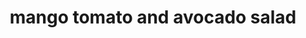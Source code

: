 ---
servings: 4 servings
notes:
directions: |-
  * In a medium bowl combine mango, tomato, and red onion.
  * For dressing, in a screw-top jar, combine cilantro, olive oil, vinegar, lemon juice, garlic, salt, and pepper
  * Cover and shake well
  * Pour dressing over fruit mixture. toss gently to coat. cover and chill up to 4 hours
  * Stir in avocado, just before serving. if desired, serve on lettuce leaves
ingredients: |-
  * 1 medium mango, seeded, peeled and cut into chunks
  * 1 medium tomato, cut into chunks
  * 1/3 cup thinly sliced red onion
  * 2 tablespoons snipped fresh cilantro
  * 2 tablespoons olive oil
  * 1 tablespoon white wine vinegar
  * 1 tablespoon lemon juice
  * 1 clove garlic, minced
  * 1/4 teaspoon salt
  * 1/8 teaspoon freshly ground black pepper
  * 1 medium avocado, halved, seeded, peeled and cut into chunks
rating: 5
ease: easy
category: side dish
subcategory: ['salad']
href: 'https://www.bhg.com/recipe/salads/mango-tomato-and-avocado-salad/'
totalTime:
cookTime:
prepTime: 15 minutes
title: mango tomato and avocado salad
path: /mango-tomato-and-avocado-salad
---